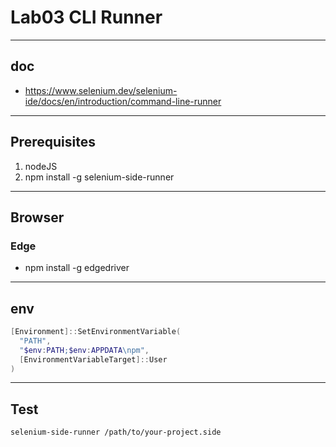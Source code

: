 # Lab03 CLI Runner

---

## doc
* https://www.selenium.dev/selenium-ide/docs/en/introduction/command-line-runner

---

## Prerequisites
1. nodeJS
2. npm install -g selenium-side-runner

---

## Browser

### Edge
* npm install -g edgedriver

---

## env
````powershell
[Environment]::SetEnvironmentVariable(
  "PATH",
  "$env:PATH;$env:APPDATA\npm",
  [EnvironmentVariableTarget]::User
)
````

---

## Test
`selenium-side-runner /path/to/your-project.side`
